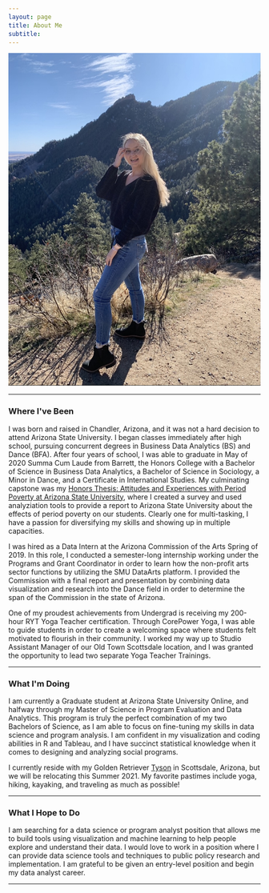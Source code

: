 ```yaml
---
layout: page
title: About Me
subtitle: 
---
```


![Kirsten](assets/img/kirstenboulder.jpg)

---

### Where I've Been

I was born and raised in Chandler, Arizona, and it was not a hard decision to attend Arizona State University. I began classes immediately after high school, pursuing concurrent degrees in Business Data Analytics (BS) and Dance (BFA). After four years of school, I was able to graduate in May of 2020 Summa Cum Laude from Barrett, the Honors College with a Bachelor of Science in Business Data Analytics, a Bachelor of Science in Sociology, a Minor in Dance, and a Certificate in International Studies. My culminating capstone was my [Honors Thesis: Attitudes and Experiences with Period Poverty at Arizona State University](https://kirstenronning.github.io/portfolio/portfolio/), where I created a survey and used analyziation tools to provide a report to Arizona State University about the effects of period poverty on our students. Clearly one for multi-tasking, I have a passion for diversifying my skills and showing up in multiple capacities.

I was hired as a Data Intern at the Arizona Commission of the Arts Spring of 2019. In this role, I conducted a semester-long internship working under the Programs and Grant Coordinator in order to learn how the non-profit arts sector functions by utilizing the SMU DataArts platform. I provided the Commission with a final report and presentation by combining data visualization and research into the Dance field in order to determine the span of the Commission in the state of Arizona.

One of my proudest achievements from Undergrad is receiving my 200-hour RYT Yoga Teacher certification. Through CorePower Yoga, I was able to guide students in order to create a welcoming space where students felt motivated to flourish in their community. I worked my way up to Studio Assistant Manager of our Old Town Scottsdale location, and I was granted the opportunity to lead two separate Yoga Teacher Trainings.

---

### What I'm Doing

I am currently a Graduate student at Arizona State University Online, and halfway through my Master of Science in Program Evaluation and Data Analytics. This program is truly the perfect combination of my two Bachelors of Science, as I am able to focus on fine-tuning my skills in data science and program analysis. I am confident in my visualization and coding abilities in R and Tableau, and I have succinct statistical knowledge when it comes to designing and analyzing social programs.

I currently reside with my Golden Retriever [Tyson](https://kirstenronning.github.io/portfolio/tyson/) in Scottsdale, Arizona, but we will be relocating this Summer 2021. My favorite pastimes include yoga, hiking, kayaking, and traveling as much as possible!

---

### What I Hope to Do

I am searching for a data science or program analyst position that allows me to build tools using visualization and machine learning to help people explore and understand their data. I would love to work in a position where I can provide data science tools and techniques to public policy research and implementation. I am grateful to be given an entry-level position and begin my data analyst career.

---
